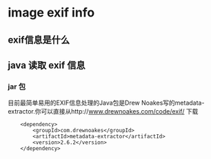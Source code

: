 # image exif info

## exif信息是什么 
## java 读取 exif 信息
### jar 包

目前最简单易用的EXIF信息处理的Java包是Drew Noakes写的metadata-extractor.你可以直接从http://www.drewnoakes.com/code/exif/ 下载

        <dependency>
            <groupId>com.drewnoakes</groupId>
            <artifactId>metadata-extractor</artifactId>
            <version>2.6.2</version>
        </dependency>


